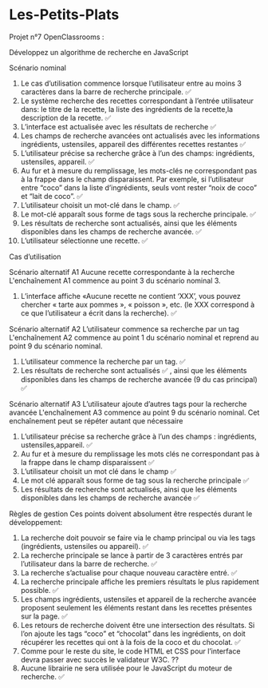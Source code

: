 # Les-Petits-Plats

Projet n°7 OpenClassrooms :

Développez un algorithme de recherche en JavaScript

Scénario nominal

1. Le cas d’utilisation commence lorsque l’utilisateur entre au moins 3 caractères dans la barre de recherche principale. ✅
2. Le système recherche des recettes correspondant à l’entrée utilisateur dans: le titre de la recette, la liste des ingrédients de la recette,la description de la recette. ✅
3. L’interface est actualisée avec les résultats de recherche ✅
4. Les champs de recherche avancées ont actualisés avec les informations ingrédients, ustensiles, appareil des différentes recettes restantes ✅
5. L’utilisateur précise sa recherche grâce à l’un des champs: ingrédients, ustensiles, appareil. ✅
6. Au fur et à mesure du remplissage, les mots-clés ne correspondant pas à la frappe dans le champ disparaissent. Par exemple, si l’utilisateur entre “coco” dans la liste d’ingrédients, seuls vont rester “noix de coco” et “lait de coco”. ✅
7. L’utilisateur choisit un mot-clé dans le champ. ✅
8. Le mot-clé apparaît sous forme de tags sous la recherche principale. ✅
9. Les résultats de recherche sont actualisés, ainsi que les éléments disponibles dans les champs de recherche avancée. ✅
10. L’utilisateur sélectionne une recette. ✅

Cas d’utilisation

Scénario alternatif A1
Aucune recette correspondante à la recherche
L'enchaînement A1 commence au point 3 du scénario nominal 3.

1. L’interface affiche «Aucune recette ne contient ‘XXX’, vous pouvez chercher « tarte aux pommes », « poisson », etc. (le XXX correspond à ce que l’utilisateur a écrit dans la recherche). ✅

Scénario alternatif A2
L’utilisateur commence sa recherche par un tag
L'enchaînement A2 commence au point 1 du scénario nominal et reprend au point 9 du scénario nominal.

1. L’utilisateur commence la recherche par un tag. ✅
2. Les résultats de recherche sont actualisés ✅ , ainsi que les éléments disponibles dans les champs de recherche avancée (9 du cas principal) ✅

Scénario alternatif A3
L’utilisateur ajoute d’autres tags pour la recherche avancée
L'enchaînement A3 commence au point 9 du scénario nominal. Cet enchaînement peut se répéter autant que nécessaire

1. L’utilisateur précise sa recherche grâce à l’un des champs : ingrédients, ustensiles,appareil. ✅
2. Au fur et à mesure du remplissage les mots clés ne correspondant pas à la frappe dans le champ disparaissent ✅
3. L’utilisateur choisit un mot clé dans le champ ✅
4. Le mot clé apparaît sous forme de tag sous la recherche principale ✅
5. Les résultats de recherche sont actualisés, ainsi que les éléments disponibles dans les champs de recherche avancée ✅

Règles de gestion
Ces points doivent absolument être respectés durant le développement:

1. La recherche doit pouvoir se faire via le champ principal ou via les tags (ingrédients, ustensiles ou appareil). ✅
2. La recherche principale se lance à partir de 3 caractères entrés par l’utilisateur dans la barre de recherche. ✅
3. La recherche s’actualise pour chaque nouveau caractère entré. ✅
4. La recherche principale affiche les premiers résultats le plus rapidement possible. ✅
5. Les champs ingrédients, ustensiles et appareil de la recherche avancée proposent seulement les éléments restant dans les recettes présentes sur la page. ✅
6. Les retours de recherche doivent être une intersection des résultats. Si l’on ajoute les tags “coco” et “chocolat” dans les ingrédients, on doit récupérer les recettes qui ont à la fois de la coco et du chocolat. ✅
7. Comme pour le reste du site, le code HTML et CSS pour l’interface devra passer avec succès le validateur W3C. ??
8. Aucune librairie ne sera utilisée pour le JavaScript du moteur de recherche. ✅
